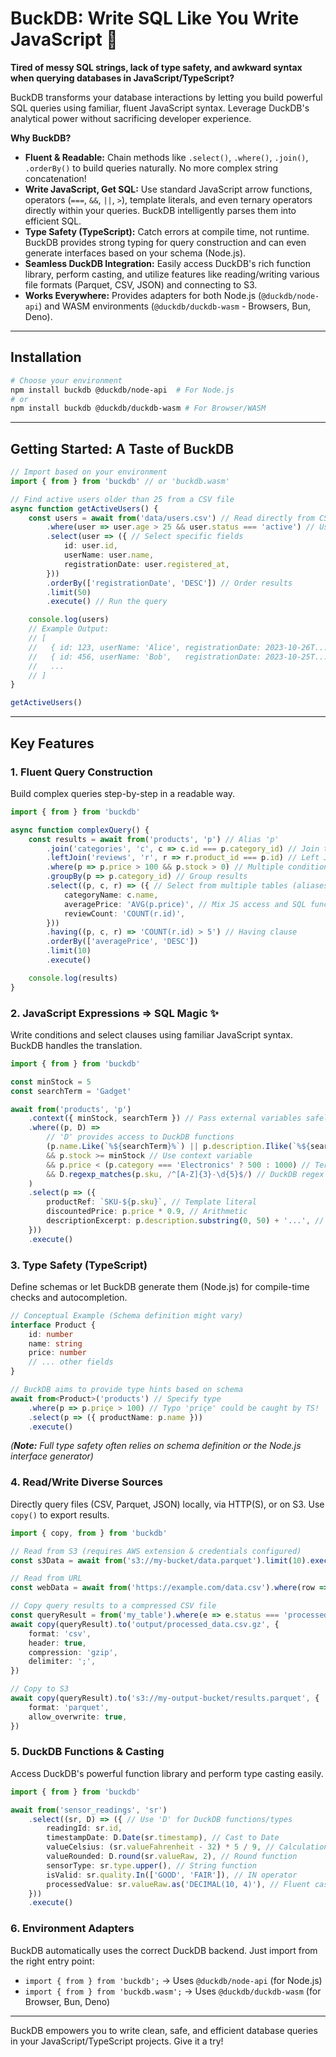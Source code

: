 # BuckDB: Write SQL Like You Write JavaScript 🚀

**Tired of messy SQL strings, lack of type safety, and awkward syntax when querying databases in JavaScript/TypeScript?**

BuckDB transforms your database interactions by letting you build powerful SQL queries using familiar, fluent JavaScript syntax. Leverage DuckDB's analytical power without sacrificing developer experience.

**Why BuckDB?**

- **Fluent & Readable:** Chain methods like `.select()`, `.where()`, `.join()`, `.orderBy()` to build queries naturally. No more complex string concatenation!
- **Write JavaScript, Get SQL:** Use standard JavaScript arrow functions, operators (`===`, `&&`, `||`, `>`), template literals, and even ternary operators directly within your queries. BuckDB intelligently parses them into efficient SQL.
- **Type Safety (TypeScript):** Catch errors at compile time, not runtime. BuckDB provides strong typing for query construction and can even generate interfaces based on your schema (Node.js).
- **Seamless DuckDB Integration:** Easily access DuckDB's rich function library, perform casting, and utilize features like reading/writing various file formats (Parquet, CSV, JSON) and connecting to S3.
- **Works Everywhere:** Provides adapters for both Node.js (`@duckdb/node-api`) and WASM environments (`@duckdb/duckdb-wasm` - Browsers, Bun, Deno).

---

## Installation

```bash
# Choose your environment
npm install buckdb @duckdb/node-api  # For Node.js
# or
npm install buckdb @duckdb/duckdb-wasm # For Browser/WASM
```

---

## Getting Started: A Taste of BuckDB

```typescript
// Import based on your environment
import { from } from 'buckdb' // or 'buckdb.wasm'

// Find active users older than 25 from a CSV file
async function getActiveUsers() {
    const users = await from('data/users.csv') // Read directly from CSV
        .where(user => user.age > 25 && user.status === 'active') // Use JS expressions!
        .select(user => ({ // Select specific fields
            id: user.id,
            userName: user.name,
            registrationDate: user.registered_at,
        }))
        .orderBy(['registrationDate', 'DESC']) // Order results
        .limit(50)
        .execute() // Run the query

    console.log(users)
    // Example Output:
    // [
    //   { id: 123, userName: 'Alice', registrationDate: 2023-10-26T... },
    //   { id: 456, userName: 'Bob',   registrationDate: 2023-10-25T... },
    //   ...
    // ]
}

getActiveUsers()
```

---

## Key Features

### 1. Fluent Query Construction

Build complex queries step-by-step in a readable way.

```typescript
import { from } from 'buckdb'

async function complexQuery() {
    const results = await from('products', 'p') // Alias 'p'
        .join('categories', 'c', c => c.id === p.category_id) // Join tables
        .leftJoin('reviews', 'r', r => r.product_id === p.id) // Left Join
        .where(p => p.price > 100 && p.stock > 0) // Multiple conditions
        .groupBy(p => p.category_id) // Group results
        .select((p, c, r) => ({ // Select from multiple tables (aliases match join order)
            categoryName: c.name,
            averagePrice: 'AVG(p.price)', // Mix JS access and SQL functions
            reviewCount: 'COUNT(r.id)',
        }))
        .having((p, c, r) => 'COUNT(r.id) > 5') // Having clause
        .orderBy(['averagePrice', 'DESC'])
        .limit(10)
        .execute()

    console.log(results)
}
```

### 2. JavaScript Expressions => SQL Magic ✨

Write conditions and select clauses using familiar JavaScript syntax. BuckDB handles the translation.

```typescript
import { from } from 'buckdb'

const minStock = 5
const searchTerm = 'Gadget'

await from('products', 'p')
    .context({ minStock, searchTerm }) // Pass external variables safely
    .where((p, D) =>
        // 'D' provides access to DuckDB functions
        (p.name.Like(`%${searchTerm}%`) || p.description.Ilike(`%${searchTerm}%`)) // LIKE/ILIKE
        && p.stock >= minStock // Use context variable
        && p.price < (p.category === 'Electronics' ? 500 : 1000) // Ternary -> CASE WHEN
        && D.regexp_matches(p.sku, /^[A-Z]{3}-\d{5}$/) // DuckDB regex function
    )
    .select(p => ({
        productRef: `SKU-${p.sku}`, // Template literal
        discountedPrice: p.price * 0.9, // Arithmetic
        descriptionExcerpt: p.description.substring(0, 50) + '...', // String manipulation
    }))
    .execute()
```

### 3. Type Safety (TypeScript)

Define schemas or let BuckDB generate them (Node.js) for compile-time checks and autocompletion.

```typescript
// Conceptual Example (Schema definition might vary)
interface Product {
    id: number
    name: string
    price: number
    // ... other fields
}

// BuckDB aims to provide type hints based on schema
await from<Product>('products') // Specify type
    .where(p => p.priçe > 100) // Typo 'priçe' could be caught by TS!
    .select(p => ({ productName: p.name }))
    .execute()
```

_(**Note:** Full type safety often relies on schema definition or the Node.js interface generator)_

### 4. Read/Write Diverse Sources

Directly query files (CSV, Parquet, JSON) locally, via HTTP(S), or on S3. Use `copy()` to export results.

```typescript
import { copy, from } from 'buckdb'

// Read from S3 (requires AWS extension & credentials configured)
const s3Data = await from('s3://my-bucket/data.parquet').limit(10).execute()

// Read from URL
const webData = await from('https://example.com/data.csv').where(row => row.value > 0).execute()

// Copy query results to a compressed CSV file
const queryResult = from('my_table').where(e => e.status === 'processed')
await copy(queryResult).to('output/processed_data.csv.gz', {
    format: 'csv',
    header: true,
    compression: 'gzip',
    delimiter: ';',
})

// Copy to S3
await copy(queryResult).to('s3://my-output-bucket/results.parquet', {
    format: 'parquet',
    allow_overwrite: true,
})
```

### 5. DuckDB Functions & Casting

Access DuckDB's powerful function library and perform type casting easily.

```typescript
import { from } from 'buckdb'

await from('sensor_readings', 'sr')
    .select((sr, D) => ({ // Use 'D' for DuckDB functions/types
        readingId: sr.id,
        timestampDate: D.Date(sr.timestamp), // Cast to Date
        valueCelsius: (sr.valueFahrenheit - 32) * 5 / 9, // Calculation
        valueRounded: D.round(sr.valueRaw, 2), // Round function
        sensorType: sr.type.upper(), // String function
        isValid: sr.quality.In(['GOOD', 'FAIR']), // IN operator
        processedValue: sr.valueRaw.as('DECIMAL(10, 4)'), // Fluent casting
    }))
    .execute()
```

### 6. Environment Adapters

BuckDB automatically uses the correct DuckDB backend. Just import from the right entry point:

- `import { from } from 'buckdb';` -> Uses `@duckdb/node-api` (for Node.js)
- `import { from } from 'buckdb.wasm';` -> Uses `@duckdb/duckdb-wasm` (for Browser, Bun, Deno)

---

BuckDB empowers you to write clean, safe, and efficient database queries in your JavaScript/TypeScript projects. Give it a try!
